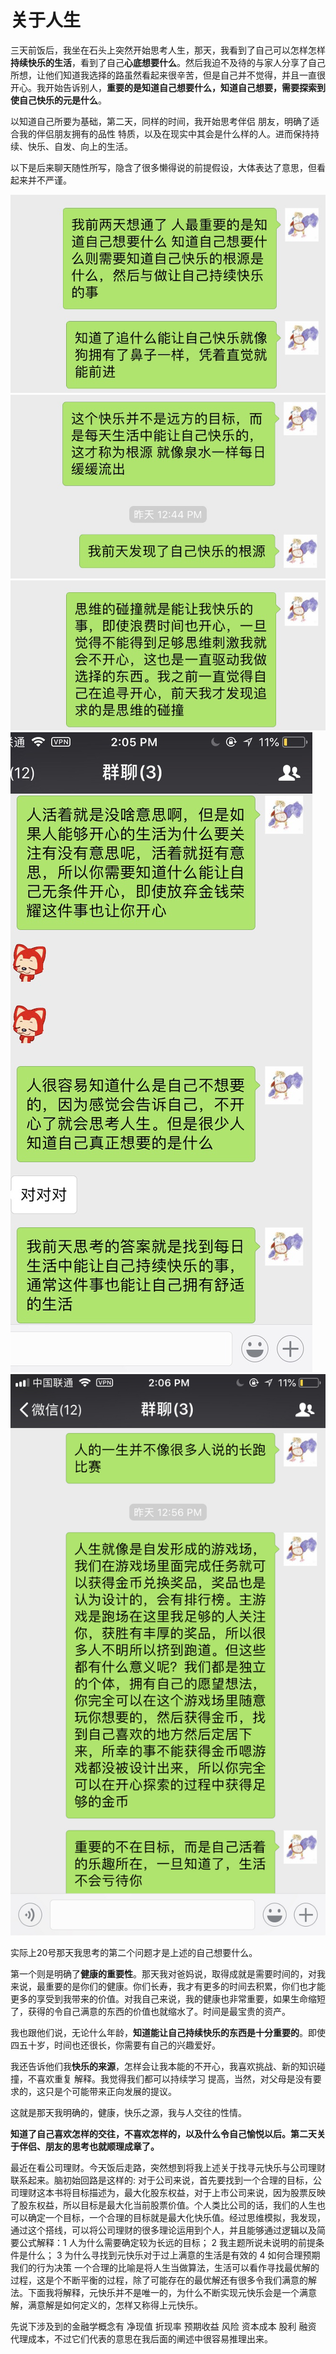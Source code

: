 # 关于人生

三天前饭后，我坐在石头上突然开始思考人生，那天，我看到了自己可以怎样怎样**持续快乐的生活**，看到了自己**心底想要什么**。然后我迫不及待的与家人分享了自己所想，让他们知道我选择的路虽然看起来很辛苦，但是自己并不觉得，并且一直很开心。我开始告诉别人，**重要的是知道自己想要什么，知道自己想要，需要探索到使自己快乐的元是什么**。

以知道自己所要为基础，第二天，同样的时间，我开始思考伴侣 朋友，明确了适合我的伴侣朋友拥有的品性 特质，以及在现实中其会是什么样的人。进而保持持续、快乐、自发、向上的生活。

以下是后来聊天随性所写，隐含了很多懒得说的前提假设，大体表达了意思，但看起来并不严谨。

![](../images/about-life-1.jpg)
![](../images/about-life-2.jpg)
![](../images/about-life-3.jpg)
![](../images/about-life-4.jpg)
![](../images/about-life-5.jpg)


实际上20号那天我思考的第二个问题才是上述的自己想要什么。

第一个则是明确了**健康的重要性**。那天我对爸妈说，取得成就是需要时间的，对我来说，最重要的是你们的健康。你们长寿，我才有更多的时间去积累，你们也才能更多的享受到我带来的价值。对我自己来说，我的健康也非常重要，如果生命缩短了，获得的令自己满意的东西的价值也就缩水了。时间是最宝贵的资产。

我也跟他们说，无论什么年龄，**知道能让自己持续快乐的东西是十分重要的**。即使四五十岁，时间也还很长，你需要有自己的兴趣爱好。

我还告诉他们我**快乐的来源**，怎样会让我本能的不开心，我喜欢挑战、新的知识碰撞，不喜欢重复 解释。我觉得我们都可以持续学习 提高，当然，对父母是没有要求的，这只是个可能带来正向发展的提议。

这就是那天我明确的，健康，快乐之源，我与人交往的性情。

**知道了自己喜欢怎样的交往，不喜欢怎样的，以及什么令自己愉悦以后。第二天关于伴侣、朋友的思考也就顺理成章了。**

最近在看公司理财。今天饭后走路，突然想到将我上述关于找寻元快乐与公司理财联系起来。脑初始回路是这样的: 对于公司来说，首先要找到一个合理的目标，公司理财这本书将目标描述为，最大化股东权益，对于上市公司来说，因为股票反映了股东权益，所以目标是最大化当前股票价值。个人类比公司的话，我们的人生也可以确定一个目标，一个合理的目标就是最大化快乐值。经过思维模拟，我发现，通过这个搭线，可以将公司理财的很多理论运用到个人，并且能够通过逻辑以及简要公式解释：1 人为什么需要确定较为长远的目标； 2 我主题所说未说明的前提条件是什么； 3 为什么寻找到元快乐对于过上满意的生活是有效的 4 如何合理预期我们的行为决策
一个合理的比喻是将人生当做算法，生活可以看作寻找最优解的过程，这是个不断平衡的过程，除了可能存在的最优解还有很多令我们满意的解法。下面我将解释，元快乐并不是唯一的，为什么不断实现元快乐会是一个满意解，满意解是如何定义的，怎样又称得上元快乐。

先说下涉及到的金融学概念有 净现值 折现率 预期收益 风险 资本成本 股利 融资 代理成本，不过它们代表的意思在我后面的阐述中很容易推理出来。
